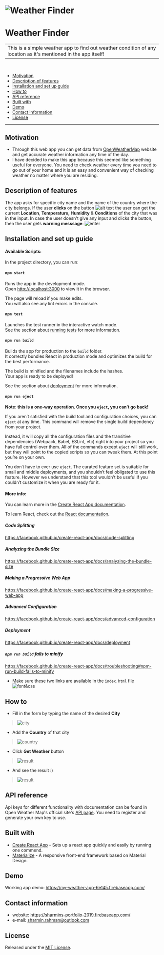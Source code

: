 # ![Weather Finder](images/1.PNG)
# Weather Finder
<table>
<tr>
<td>
  This is a simple weather app to find out weather condition of any location as it's mentioned in the app itself!
</td>
</tr>
</table>

<br>

- [Motivation](#motivation)
- [Description of features](#description-of-features)
- [Installation and set up guide](description-of-features)
- [How to](#how-to)
- [API reference](#api-reference)
- [Built with](#built-with)
- [Demo](#demo)
- [Contact information](#contact-information)
- [License](#license)

---

## Motivation

- Through this web app you can get data from [OpenWeatherMap](https://openweathermap.org/) website and get accurate weather information any time of the day.
- I have decided to make this app because this seemed like something useful for everyone. You need to check weather every time you need to go out of your home and it is an easy and convenient way of checking weather no matter where you are residing.

## Description of features

The app asks for specific city name and the name of the country where the city belongs. If the user **clicks** on the button ![alt text](images/2.PNG "Get Weather") the user can get the current **Location**, **Temperature**, **Humidity** & **Conditions** of the city that was in the input. In case the user doesn't give any input and clicks the button, then the user gets **warning messsage**: ![enter](images/3.PNG)

## Installation and set up guide

#### Available Scripts:

In the project directory, you can run:

#### `npm start`

Runs the app in the development mode.<br>
Open [http://localhost:3000](http://localhost:3000) to view it in the browser.

The page will reload if you make edits.<br>
You will also see any lint errors in the console.

#### `npm test`

Launches the test runner in the interactive watch mode.<br>
See the section about [running tests](https://facebook.github.io/create-react-app/docs/running-tests) for more information.

#### `npm run build`

Builds the app for production to the `build` folder.<br>
It correctly bundles React in production mode and optimizes the build for the best performance.

The build is minified and the filenames include the hashes.<br>
Your app is ready to be deployed!

See the section about [deployment](https://facebook.github.io/create-react-app/docs/deployment) for more information.

#### `npm run eject`

**Note: this is a one-way operation. Once you `eject`, you can’t go back!**

If you aren’t satisfied with the build tool and configuration choices, you can `eject` at any time. This command will remove the single build dependency from your project.

Instead, it will copy all the configuration files and the transitive dependencies (Webpack, Babel, ESLint, etc) right into your project so you have full control over them. All of the commands except `eject` will still work, but they will point to the copied scripts so you can tweak them. At this point you’re on your own.

You don’t have to ever use `eject`. The curated feature set is suitable for small and middle deployments, and you shouldn’t feel obligated to use this feature. However we understand that this tool wouldn’t be useful if you couldn’t customize it when you are ready for it.

#### More info:

You can learn more in the [Create React App documentation](https://facebook.github.io/create-react-app/docs/getting-started).

To learn React, check out the [React documentation](https://reactjs.org/).

##### Code Splitting

https://facebook.github.io/create-react-app/docs/code-splitting

##### Analyzing the Bundle Size

https://facebook.github.io/create-react-app/docs/analyzing-the-bundle-size

##### Making a Progressive Web App

https://facebook.github.io/create-react-app/docs/making-a-progressive-web-app

##### Advanced Configuration

https://facebook.github.io/create-react-app/docs/advanced-configuration

##### Deployment

https://facebook.github.io/create-react-app/docs/deployment

##### `npm run build` fails to minify

https://facebook.github.io/create-react-app/docs/troubleshooting#npm-run-build-fails-to-minify

- Make sure these two links are available in the `index.html` file<br>
![font&css](images/4.PNG)

## How to

- Fill in the form by typing the name of the desired **City**
>![city](images/5.PNG)

- Add the **Country** of that city
>![country](images/6.PNG)

- Click **Get Weather** button
>![result](images/2.PNG)

- And see the result :)
>![result](images/7.PNG)

## API reference

Api keys for different functionality with documentation can be found in Open Weather Map's official site's [API page](https://openweathermap.org/api "https://openweathermap.org/api"). You need to register and generate your own key to use.

## Built with 

- [Create React App](https://github.com/facebook/create-react-app "https://github.com/facebook/create-react-app") - Sets up a react app quickly and easily by running one commend.
- [Materialize](https://materializecss.com/ "https://materializecss.com/") - A responsive front-end framework based on Material Design.

## Demo
Working app demo: https://my-weather-app-6e145.firebaseapp.com/

## Contact information
- website: https://sharmins-portfolio-2019.firebaseapp.com/
- e-mail: sharmin.rahman@outlook.com

## License
Released under the [MIT License](https://opensource.org/licenses/MIT).